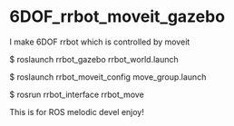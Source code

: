 # 6DOF_rrbot_moveit_gazebo
I make 6DOF rrbot which is controlled by moveit

$ roslaunch rrbot_gazebo rrbot_world.launch

$ roslaunch rrbot_moveit_config move_group.launch

$ rosrun rrbot_interface rrbot_move

This is for ROS melodic devel enjoy!
